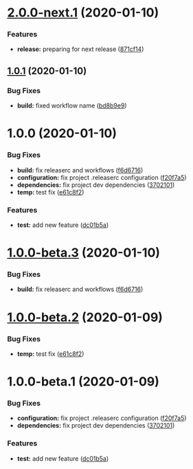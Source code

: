 # [2.0.0-next.1](https://github.com/marcgp/test_repo_2/compare/v1.0.1...v2.0.0-next.1) (2020-01-10)


### Features

* **release:** preparing for next release ([871cf14](https://github.com/marcgp/test_repo_2/commit/871cf143bdb348967833f22ca7357592e85f97c3))

## [1.0.1](https://github.com/marcgp/test_repo_2/compare/v1.0.0...v1.0.1) (2020-01-10)


### Bug Fixes

* **build:** fixed workflow name ([bd8b9e9](https://github.com/marcgp/test_repo_2/commit/bd8b9e95e40ed6e2edb5d7d186ae87caf967f936))

# 1.0.0 (2020-01-10)


### Bug Fixes

* **build:** fix releaserc and workflows ([f6d6716](https://github.com/marcgp/test_repo_2/commit/f6d6716a74734c9bce46ad319ee43219b4b1e9e9))
* **configuration:** fix project .releaserc configuration ([f20f7a5](https://github.com/marcgp/test_repo_2/commit/f20f7a5823f361a079323baf5bd63ef02261cfd1))
* **dependencies:** fix project dev dependencies ([3702101](https://github.com/marcgp/test_repo_2/commit/37021015019a6bb5d385079c2cd5829ef03bab26))
* **temp:** test fix ([e61c8f2](https://github.com/marcgp/test_repo_2/commit/e61c8f26f45c550b893279e4300d9aed24f9bc0b))


### Features

* **test:** add new feature ([dc01b5a](https://github.com/marcgp/test_repo_2/commit/dc01b5ace62a8a2d1f10bf3d6801849acb99a0db))

# [1.0.0-beta.3](https://github.com/marcgp/test_repo_2/compare/v1.0.0-beta.2...v1.0.0-beta.3) (2020-01-10)


### Bug Fixes

* **build:** fix releaserc and workflows ([f6d6716](https://github.com/marcgp/test_repo_2/commit/f6d6716a74734c9bce46ad319ee43219b4b1e9e9))

# [1.0.0-beta.2](https://github.com/marcgp/test_repo_2/compare/v1.0.0-beta.1...v1.0.0-beta.2) (2020-01-09)


### Bug Fixes

* **temp:** test fix ([e61c8f2](https://github.com/marcgp/test_repo_2/commit/e61c8f26f45c550b893279e4300d9aed24f9bc0b))

# 1.0.0-beta.1 (2020-01-09)


### Bug Fixes

* **configuration:** fix project .releaserc configuration ([f20f7a5](https://github.com/marcgp/test_repo_2/commit/f20f7a5823f361a079323baf5bd63ef02261cfd1))
* **dependencies:** fix project dev dependencies ([3702101](https://github.com/marcgp/test_repo_2/commit/37021015019a6bb5d385079c2cd5829ef03bab26))


### Features

* **test:** add new feature ([dc01b5a](https://github.com/marcgp/test_repo_2/commit/dc01b5ace62a8a2d1f10bf3d6801849acb99a0db))
